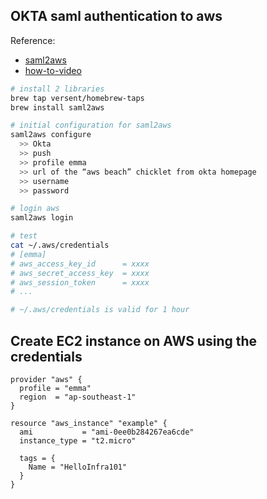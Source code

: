 ## OKTA saml authentication to aws

Reference:

- [saml2aws](https://github.com/Versent/saml2aws)
- [how-to-video](https://drive.google.com/file/d/1-6x_7-vkd19Sblq7lgNvhnMIiyZIlj6K/view)

```bash
# install 2 libraries
brew tap versent/homebrew-taps
brew install saml2aws

# initial configuration for saml2aws
saml2aws configure
  >> Okta
  >> push
  >> profile emma
  >> url of the “aws beach” chicklet from okta homepage
  >> username
  >> password

# login aws
saml2aws login

# test
cat ~/.aws/credentials
# [emma]
# aws_access_key_id      = xxxx
# aws_secret_access_key  = xxxx
# aws_session_token      = xxxx
# ...

# ~/.aws/credentials is valid for 1 hour
```

## Create EC2 instance on AWS using the credentials

```
provider "aws" {
  profile = "emma"
  region  = "ap-southeast-1"
}

resource "aws_instance" "example" {
  ami           = "ami-0ee0b284267ea6cde"
  instance_type = "t2.micro"

  tags = {
    Name = "HelloInfra101"
  }
}
```
